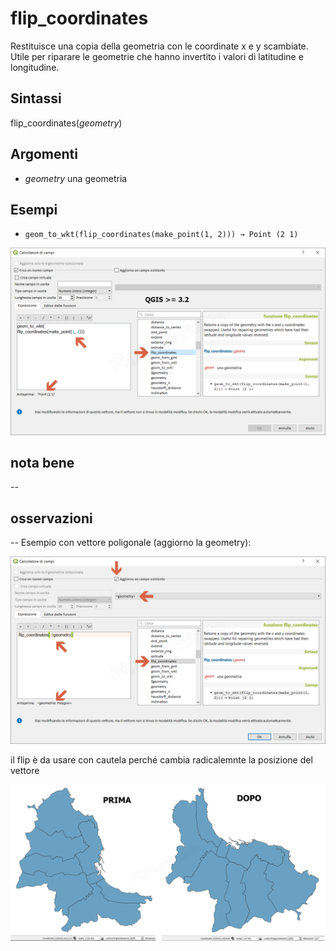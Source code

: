 # flip_coordinates

Restituisce una copia della geometria con le coordinate x e y scambiate. Utile per riparare le geometrie che hanno invertito i valori di latitudine e longitudine.

## Sintassi

flip_coordinates(_geometry_)

## Argomenti

* _geometry_ una geometria

## Esempi

* `geom_to_wkt(flip_coordinates(make_point(1, 2))) → Point (2 1)`

![](../../img/geometria/flip_coordinates/flip_coordinates1.png)

## nota bene

--

## osservazioni

--
Esempio con vettore poligonale (aggiorno la geometry): 

![](../../img/geometria/flip_coordinates/flip_coordinates2.png)

il flip è da usare con cautela perché cambia radicalemnte la posizione del vettore

![](../../img/geometria/flip_coordinates/flip_coordinates3.png)
